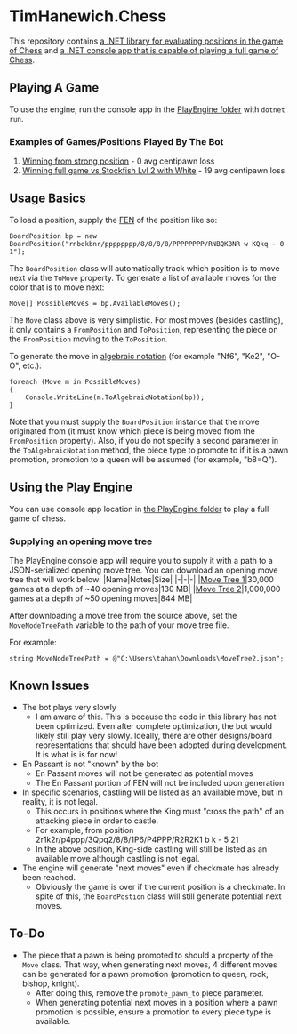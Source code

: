 # TimHanewich.Chess
This repository contains [a .NET library for evaluating positions in the game of Chess](./src/) and [a .NET console app that is capable of playing a full game of Chess](./PlayEngine/).

## Playing A Game
To use the engine, run the console app in the [PlayEngine folder](./PlayEngine/) with `dotnet run`.

### Examples of Games/Positions Played By The Bot
1. [Winning from strong position](https://lichess.org/vDoBTFsl) - 0 avg centipawn loss
2. [Winning full game vs Stockfish Lvl 2 with White](https://lichess.org/NY1I6Dwm) - 19 avg centipawn loss

## Usage Basics
To load a position, supply the [FEN](https://en.wikipedia.org/wiki/Forsyth%E2%80%93Edwards_Notation) of the position like so:
```
BoardPosition bp = new BoardPosition("rnbqkbnr/pppppppp/8/8/8/8/PPPPPPPP/RNBQKBNR w KQkq - 0 1");
```
The `BoardPosition` class will automatically track which position is to move next via the `ToMove` property. To generate a list of available moves for the color that is to move next:
```
Move[] PossibleMoves = bp.AvailableMoves();
```
The `Move` class above is very simplistic. For most moves (besides castling), it only contains a `FromPosition` and `ToPosition`, representing the piece on the `FromPosition` moving to the `ToPosition`.

To generate the move in [algebraic notation](https://en.wikipedia.org/wiki/Algebraic_notation_(chess)) (for example "Nf6", "Ke2", "O-O", etc.):
```
foreach (Move m in PossibleMoves)
{
    Console.WriteLine(m.ToAlgebraicNotation(bp));
}
```
Note that you must supply the `BoardPosition` instance that the move originated from (it must know which piece is being moved from the `FromPosition` property). Also, if you do not specify a second parameter in the `ToAlgebraicNotation` method, the piece type to promote to if it is a pawn promotion, promotion to a queen will be assumed (for example, "b8=Q").

## Using the Play Engine
You can use console app location in [the PlayEngine folder](./PlayEngine/) to play a full game of chess.

### Supplying an opening move tree
The PlayEngine console app will require you to supply it with a path to a JSON-serialized opening move tree. You can download an opening move tree that will work below:
|Name|Notes|Size|
|-|-|-|
|[Move Tree 1](https://tahmst.blob.core.windows.net/chessmovetrees/MoveTree.json?sp=r&st=2022-01-21T22:19:56Z&se=2099-01-22T06:19:56Z&sv=2020-08-04&sr=b&sig=JfvYVS6e2ESBCSOUUA8hDRGTcD9h7EClGq16yzYTjs0%3D)|30,000 games at a depth of ~40 opening moves|130 MB|
|[Move Tree 2](https://tahmst.blob.core.windows.net/chessmovetrees/MoveTree2.json?sp=r&st=2022-01-21T22:23:03Z&se=2099-01-22T06:23:03Z&sv=2020-08-04&sr=b&sig=k%2BlbQIaOWYMZKJ1hHjRoy55y%2BFGIjQhTdt%2FvvllqitI%3D)|1,000,000 games at a depth of ~50 opening moves|844 MB|

After downloading a move tree from the source above, set the `MoveNodeTreePath` variable to the path of your move tree file.

For example:
```
string MoveNodeTreePath = @"C:\Users\tahan\Downloads\MoveTree2.json";
```


## Known Issues
- The bot plays very slowly
    - I am aware of this. This is because the code in this library has not been optimized. Even after complete optimization, the bot would likely still play very slowly. Ideally, there are other designs/board representations that should have been adopted during development. It is what is is for now!
- En Passant is not "known" by the bot
    - En Passant moves will not be generated as potential moves
    - The En Passant portion of FEN will not be included upon generation
- In specific scenarios, castling will be listed as an available move, but in reality, it is not legal.
    - This occurs in positions where the King must "cross the path" of an attacking piece in order to castle.
    - For example, from position 2r1k2r/p4ppp/3Qpq2/8/8/1P6/P4PPP/R2R2K1 b k - 5 21
    - In the above position, King-side castling will still be listed as an available move although castling is not legal.
- The engine will generate "next moves" even if checkmate has already been reached.
    - Obviously the game is over if the current position is a checkmate. In spite of this, the `BoardPostion` class will still generate potential next moves.

## To-Do
- The piece that a pawn is being promoted to should a property of the `Move` class. That way, when generating next moves, 4 different moves can be generated for a pawn promotion (promotion to queen, rook, bishop, knight).
    - After doing this, remove the `promote_pawn_to` piece parameter.
    - When generating potential next moves in a position where a pawn promotion is possible, ensure a promotion to every piece type is available.